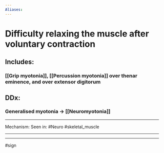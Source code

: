 ```yaml
---
Aliases:
---
```

#  Difficulty relaxing the muscle after voluntary contraction
## Includes:
### [[Grip myotonia]], [[Percussion myotonia]] over thenar eminence, and over extensor digitorum
## DDx:
### Generalised myotonia -> [[Neuromyotonia]]

---
Mechanism:
Seen in: #Neuro #skeletal_muscle 

---


---
#sign 